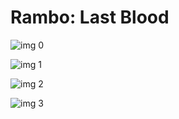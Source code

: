 # Rambo: Last Blood

![img 0](https://i.imgur.com/hJzYwBu.jpg)

![img 1](https://i.imgur.com/5rBIne3.png)

![img 2](https://i.imgur.com/XQvkNXS.jpg)

![img 3](https://i.imgur.com/7KM9Jo8.png)

